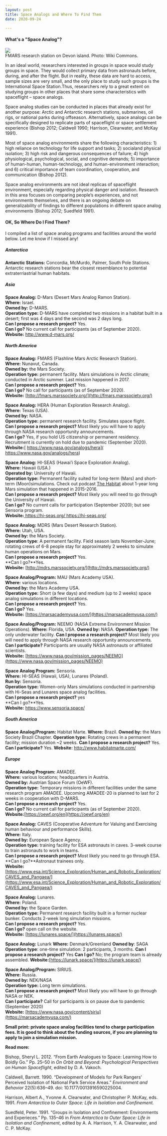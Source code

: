 ```yaml
---
layout: post
title: Space Analogs and Where To Find Them 
date: 2020-09-24

---
```


#### What's a "Space Analog"?

<div class="row mt-3">
    <div class="col-sm mt-3 mt-md-0">
        <img class="img-fluid rounded z-depth-1" src="{{ site.baseurl }}/assets/img/fmars.jpg">
    </div>
</div>
<div class="caption">
    FMARS research station on Devon island. Photo: Wiki Commons. 
</div>


In an ideal world, researchers interested in groups in space would study groups in space. They would collect primary data from astronauts before, during, and after the flight. But in reality, these data are hard to access, sample sizes are very small, and the only place to study such groups is the International Space Station.Thus, researchers rely to a great extent on studying groups in other places that share some characteristics with spaceflight – space analogs.   

Space analog studies can be conducted in places that already exist for another purpose:  Arctic and Antarctic research stations, submarines, oil rigs, or national parks during offseason. Alternatively, space analogs can be specifically designed to replicate parts of spaceflight or space settlement experience (Bishop 2012; Caldwell 1990; Harrison, Clearwater, and McKay 1991).  
 
Most of space analog environments share the following characteristics: 1) high reliance on technology for life support and tasks; 2) socialand physical isolation; 3) high risk and dangerous consequences of failure; 4) high physiological, psychological, social, and cognitive demands; 5) importance of human-human, human-technology, and human-environment interaction; and 6) critical importance of team coordination, cooperation, and communication (Bishop 2012).  

Space analog environments are not ideal replicas of spaceflight environment, especially  regarding physical danger and isolation. Research in this area focuses on comparing people’s experiences, and not environments themselves, and there is an ongoing debate on generalizability of findings to different populations in different space analog environments (Bishop 2012; Suedfeld 1991).



#### OK, So Where Do I Find Them?

I compiled a list of space analog programs and facilities around the world below. Let me know if I missed any!

##### Antarctica

**Antarctic Stations:** Concordia, McMurdo, Palmer, South Pole Stations. Antarctic research stations bear the closest resemblance to potential extraterriastrial human habitats. 

##### Asia

**Space Analog:** D-Mars (Desert Mars Analog Ramon Station).  
**Where:** Israel.  
**Owned by:** D-MARS.  
**Operation type:** D-MARS have completed two missions in a habitat built in a desert; first was 4 days and the second was 2 days long.   
**Can I propose a research project?** Yes.  
**Can I go?** No current call for participants (as of September 2020).   
**Website:** [http://www.d-mars.org/ ](http://www.d-mars.org/ )  


##### North America 

**Space Analog:** FMARS (Flashline Mars Arctic Research Station).  
**Where:** Nunavut, Canada.  
**Owned by:** the Mars Society.  
**Operation type:** permanent facility. Mars simulations in Arctic climate; conducted in Arctic summer.  Last mission happened in 2017.   
**Can I propose a research project?** Yes.   
**Can I go?** No call for participants (as of September 2020).   
**Website:** [http://fmars.marssociety.org/](http://fmars.marssociety.org/)  

**Space Analog:**  HERA (Human Exploration Research Analog).   
**Where:** Texas (USA).  
**Owned by:** NASA.  
**Operation type:** permanent research facility. Simulates space flight.  
**Can I propose a research project?** Most likely you will have to apply through NASA research opportunity announcements.  
**Can I go?** Yes, if you hold US citizenship or permanent residency. Recruitment is currently on hold due to pandemic (September 2020).  
**Website:**[ https://www.nasa.gov/analogs/hera]( https://www.nasa.gov/analogs/hera)  

**Space Analog:** HI-SEAS (Hawai’i Space Exploration Analog).  
**Where:** Hawaii (USA.)  
**Operated by:** University of Hawaii.  
**Operation type:** Permanent facility suited for long-term (Mars) and short-term (Moon)simulations. Check out podcast [The Habitat]( https://gimletmedia.com/shows/the-habitat)  about 1-year long Mars simulation that happened in 2015-2016.  
**Can I propose a research project?** Most likely you will need to go through the University of Hawaii.  
**Can I go?** No current calls for participation (September 2020); but see Sensoria program.  
**Website:**[ https://hi-seas.org/ ]( https://hi-seas.org/ )  https://hi-seas.org/  

**Space Analog:** MDRS (Mars Desert Research Station).  
**Where:** Utah, USA.   
**Owned by:** the Mars Society.  
**Operation type**: A permanent facility. Field season lasts November-June; rotating crews of 6-8 people stay for approximately 2 weeks to simulate human operations on Mars.   
**Can I propose a research project?** Yes.  
**Can I go?**Yes.   
**Website:** [http://mdrs.marssociety.org/](http://mdrs.marssociety.org/)   

**Space Analog/Program:** MAU (Mars Academy USA).  
**Where:** various locations.  
**Owned by:** the Mars Academy USA.  
**Operation type:** Short (a few days) and medium (up to 2 weeks) space analog simulations in different locations.  
**Can I propose a research project?** Yes.  
**Can I go?** Yes.  
**Website:** [https://marsacademyusa.com/](https://marsacademyusa.com/)  

**Space Analog/Program:** NEEMO (NASA Extreme Environment Mission Operations). 
**Where:** Florida, USA.
**Owned by:** NASA.
**Operation type:** The only underwater facility. 
**Can I propose a research project?**  Most likely you will need to apply through NASA research opportunity announcements.  
**Can I participate?** Participants are usually NASA astronauts or affiliated scientists.  
**Website:** [https://www.nasa.gov/mission_pages/NEEMO](https://www.nasa.gov/mission_pages/NEEMO)  

**Space Analog Program:** Sensoria.   
**Where:** HI-SEAS (Hawaii, USA), Lunares (Poland).  
**Run by:** Sensoria.  
**Operation type:** Women-only Mars simulations conducted in partnership with Hi-Seas and Lunares space analog facilities.  
**Can I propose a research project?** yes  
**Can I go?**Yes.  
**Website:** [https://www.sensoria.space/ ](https://www.sensoria.space/ )  

##### South America

**Space Analog/Program:** Habitat Marte.
**Where:** Brazil.
**Owned by:** the Mars Society Brazil Chapter.
**Operation type:** Rotating crews in a permanent facility; mission duration ~2 weeks. 
**Can I propose a research project?** Yes.
**Can I participate?** Yes. 
**Website:** [http://www.habitatmarte.com/ ](https://marsacademyusa.com/)


##### Europe

**Space Analog Program:** AMADEE.  
**Where:** various locations; headquarters in Austria.  
**Owned by:** Austrian Space Forum (OeWF).  
**Operation type:** Temporary missions in different facilities under the same research program AMADEE. Upcoming AMADEE-20 is planned to last for 2 weeks in cooperation with D-MARS.  
**Can I propose a research project?** Yes.  
**Can I go?** No current call for participants (as of September 2020).  
**Website:**[https://oewf.org/en](https://oewf.org/en)  


**Space Analog:** CAVES (Cooperative Adventure for Valuing and Exercising human behaviour and performance Skills).  
**Where:** Italy.  
**Owned by:** European Space Agency.   
**Operation type:** training facility for ESA astronauts in caves. 3-week course to train astronauts to work in teams.   
**Can I propose a research project?** Most likely you need to go through ESA.   
**Can I go?**Astronaut trainees only.  
**Website:** [https://www.esa.int/Science_Exploration/Human_and_Robotic_Exploration/CAVES_and_Pangaea/](https://www.esa.int/Science_Exploration/Human_and_Robotic_Exploration/CAVES_and_Pangaea/)  


**Space Analog:** Lunares.  
**Where:** Poland.  
**Owned by:** the Space Garden.  
**Operation type:** Permanent research facility built in a former nuclear bunker. Conducts 2-week long simulation missions.   
**Can I propose a research project?** Yes.  
**Can I go?** open call on the website.  
**Website:** [https://lunares.space/](https://lunares.space/)  

**Space Analog:** Lunark
**Where:** Denmark/Greenland
**Owned by**: SAGA 
**Operation type**: one-time simulation: 2 participants, 3 months. 
**Can I propose a research project?** Yes
**Can I go?** No; the program team is already assembled. 
**Website:**[https://lunark.space/](https://lunark.space/) 

**Space Analog/Program:** SIRIUS.  
**Where:** Russia.  
**Owned by:** NEK/NASA  
**Operation type:** Long term simulations.   
**Can I propose a research project?** Most likely you will have to go through NASA or NEK.   
**Can I participate?** Call for participants is on pause due to pandemic (September 2020)  
**Website:** [https://www.nasa.gov/content/siriu](https://marsacademyusa.com/)  





**Small print: private space analog facilities tend to charge participation fees. It is good to think about the funding sources, if you are planning to apply to join a simulation mission.** 



**Read more:**

Bishop, Sheryl L. 2012. “From Earth Analogues to Space: Learning How to Boldly Go.” Pp. 25–50 in <em>On Orbit and Beyond: Psychological Perspectives on Human Spaceflight</em>, edited by D. A. Vakoch. 

Caldwell, Barrett. 1990. “Development of Models for Park Rangers’ Perceived Isolation of National Park Service Areas.”<em> Environment and Behavior</em> 22(5):636–49. doi: 10.1177/0013916590225004.

Harrison, Albert A., Yvonne A. Clearwater, and Christopher P. McKay, eds. 1991. <em>From Antarctica to Outer Space: Life in Isolation and Confinement.</em> 

Suedfeld, Peter. 1991. “Groups in Isolation and Confinement: Environments and Experieces.” Pp. 135–46 in <em>From Antarctica to Outer Space: Life in Isolation and Confinement</em>, edited by A. A. Harrison, Y. A. Clearwater, and C. P. McKay. 


